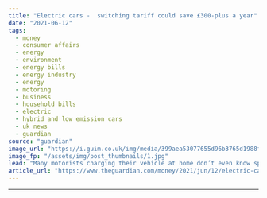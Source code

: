 ```yaml
---
title: "Electric cars -  switching tariff could save £300-plus a year"
date: "2021-06-12"
tags: 
  - money
  - consumer affairs
  - energy
  - environment
  - energy bills
  - energy industry
  - energy
  - motoring
  - business
  - household bills
  - electric
  - hybrid and low emission cars
  - uk news
  - guardian
source: "guardian"
image_url: "https://i.guim.co.uk/img/media/399aea53077655d96b3765d1988f6ae011f65c40/0_458_4447_2669/master/4447.jpg?width=460&quality=85&auto=format&fit=max&s=a3eb6d1810c2180adb15509104d43dfa"
image_fp: "/assets/img/post_thumbnails/1.jpg"
lead: "Many motorists charging their vehicle at home don’t even know special cost-cutting deals existYou’ve taken delivery of a shiny new electric car, and the plug-in charger is being installed next week. You’re almost ready to go – just don’t forget to sw..."
article_url: "https://www.theguardian.com/money/2021/jun/12/electric-cars-switching-specialist-tariff-save-deals"
---
```


---
